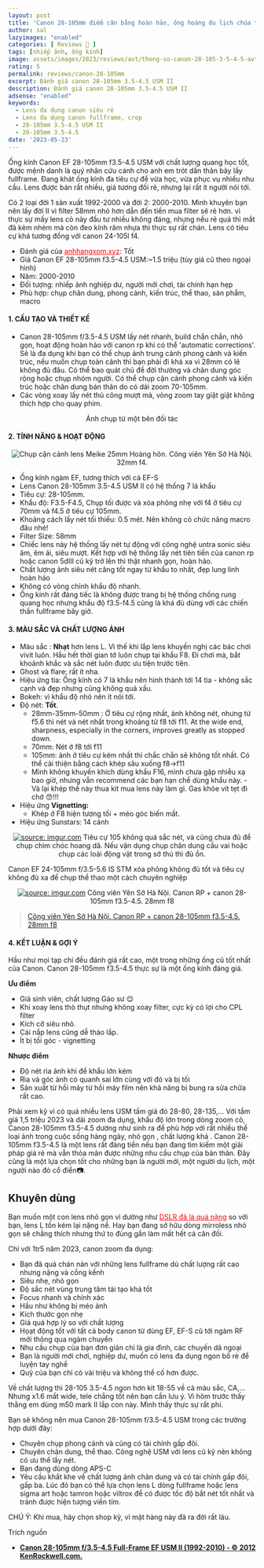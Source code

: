 ```yaml
---
layout: post
title: 'Canon 28-105mm điểm cân bằng hoàn hảo, ông hoàng du lịch chúa tể đa dụng!!!'
author: sal
lazyimages: "enabled"
categories: [ Reviews 📝 ]
tags: [nhiếp ảnh, ống kính]
image: assets/images/2023/reviews/avt/thong-so-canon-28-105-3-5-4-5-avt.webp
rating: 5
permalink: reviews/canon-28-105mm
excerpt: Đánh giá canon 28-105mm 3.5-4.5 USM II
description: Đánh giá canon 28-105mm 3.5-4.5 USM II
adsense: "enabled"
keywords:
  - Lens đa dụng canon siêu rẻ
  - Lens đa dụng canon fullframe, crop
  - 28-105mm 3.5-4.5 USM II
  - 28-105mm 3.5-4.5
date: '2023-05-23'
---
```


Ống kính Canon EF 28-105mm f3.5-4.5 USM với chất lượng quang học tốt, được mệnh danh là quý nhân cứu cánh cho anh em trót dấn thân bãy lầy fullframe. Đang khát ống kính đa tiêu cự để vừa học, vừa phục vụ nhiều nhu cầu. Lens được bán rất nhiều, giá tương đối rẻ, nhưng lại rất ít người nói tới.

Có 2 loại đời 1 sản xuất 1992-2000 và đời 2: 2000-2010. Mình khuyên bạn nên lấy đời II vì filter 58mm nhỏ hơn dẫn đến tiền mua filter sẽ rẻ hơn. vì thực sự mấy lens cỏ này đầu tư nhiều không đáng, nhưng nếu rẻ quá thì mắt đã kèm nhèm mà còn đeo kính râm nhựa thì thực sự rất chán. Lens có tiêu cự khá tương đồng với canon 24-105l f4.

<ul>
<li>Đánh giá của <a href="/nhiep-anh/reviews/tam-biet-canon-5d2" style="color:red" target="_blank">anhhangxom.xyz</a>: Tốt</li>
<li>Giá Canon EF 28-105mm f3.5-4.5 USM:~1.5 triệu (tùy giá cũ theo ngoại hình)</li>
<li>Năm: 2000-2010</li>
<li>Đối tượng: nhiếp ảnh nghiệp dư, người mới chơi, tài chính hạn hẹp</li>
<li>Phù hợp: chụp chân dung, phong cảnh, kiến trúc, thể thao, sản phẩm, macro</li>
</ul>

#### 1\. CẤU TẠO VÀ THIẾT KẾ

*   Canon 28-105mm f/3.5-4.5 USM lấy nét nhanh, build chắn chắn, nhỏ gọn, hoạt động hoàn hảo với canon rp khi có thể 'automatic corrections'. Sẽ là đa dụng khi bạn có thể chụp ảnh trung cảnh phong cảnh và kiến trúc, nếu muốn chụp toàn cảnh thì bạn phải đi khá xa vì 28mm có lẽ không đủ đâu. Có thể bao quát chủ đề đời thường và chân dung góc rộng hoặc chụp nhóm người. Có thể chụp cận cảnh phong cảnh và kiến trúc hoặc chân dung bán thân do có dải zoom 70-105mm.
*   Các vòng xoay lấy nét thủ công mượt mà, vòng zoom tay giật giật không thích hợp cho quay phim.

<div class="content" style="text-align:center; ">
<img data-src="./../assets/images/2023/reviews/thong-so-canon-28-105-3-5-4-5-2.webp" class=" lazyload img-thumb lazyimg " /><br><span class="image-caption">Ảnh chụp từ một bên đối tác</span></div>

#### 2\. TÍNH NĂNG & HOẠT ĐỘNG

<p style="text-align:center; ">
<picture>
  <source data-srcset="../../assets/images/2023/reviews/thong-so-canon-28-105-3-5-4-5-1.webp" />
  <img class="responsive" data-lowsrc="../../assets/images/2023/reviews/thong-so-canon-28-105-3-5-4-5-1.webp" alt="Chụp cận cảnh lens Meike 25mm" data-sizes="auto" loading="lazy"/>
  Hoàng hôn. Công viên Yên Sở Hà Nội. 32mm f4.
</picture>
</p>

*   Ống kính ngàm EF, tương thích với cả EF-S
*   Lens Canon 28-105mm 3.5-4.5 USM II có hệ thống 7 lá khẩu
*   Tiêu cự: 28-105mm.
*   Khẩu độ: F3.5-F4.5, Chụp tối được và xóa phông nhẹ với f4 ở tiêu cự 70mm và f4.5 ở tiêu cự 105mm.
*   Khoảng cách lấy nét tối thiếu: 0.5 mét. Nên không có chức năng macro đâu nhé!
*   Filter Size: 58mm
*   Chiếc lens này hệ thống lấy nét tự động với công nghệ untra sonic siêu âm, êm ái, siêu mượt. Kết hợp với hệ thống lấy nét tiên tiến của canon rp hoặc canon 5dIII cũ kỹ trở lên thì thật nhanh gọn, hoàn hảo.
*   Chất lượng ảnh siêu nét căng tốt ngay từ khẩu to nhất, đẹp lung linh hoàn hảo
*   Không có vòng chỉnh khẩu độ nhanh.
*   Ống kính rất đáng tiếc là không được trang bị hệ thống chống rung quang học nhưng khẩu độ f3.5-f4.5 cũng là khá đủ dùng với các chiến thần fullframe bây giờ.

#### 3\. MÀU SẮC VÀ CHẤT LƯỢNG ẢNH

*   Màu sắc : **Nhạt** hơn lens L. Vì thế khi lắp lens khuyến nghị các bác chơi vivit luôn. Hầu hết thời gian tớ luôn chụp tại khẩu F8. Đi chơi mà, bắt khoảnh khắc và sắc nét luôn được ưu tiện trước tiên.
*   Ghost và flare: rất ít nha.
*   Hiệu ứng tia: Ống kính có 7 lá khẩu nên hình thành tới 14 tia - không sắc cạnh và đẹp nhưng cũng không quá xấu.
*   Bokeh: vì khẩu độ nhỏ nên ít nói tới. 
*   Độ nét: **Tốt**.
    * 28mm-35mm-50mm : Ở tiêu cự rộng nhất, ảnh không nét, nhưng từ f5.6 thì nét và nét nhất trong khoảng từ f8 tới f11. At the wide end, sharpness, especially in the corners, improves greatly as stopped down.
    * 70mm: Nét ở f8 tới f11
    * 105mm: ảnh ở tiêu cự kém nhất thì chắc chắn sẽ không tốt nhất. Có thể cải thiện bằng cách khép sâu xuống f8->f11
    *   Mình không khuyến khích dùng khẩu F16, mình chưa gặp nhiễu xạ bao giờ, nhưng vẫn recommend các bạn hạn chế dùng khẩu này. - Vả lại khép thế này thua kit mua lens này làm gì. Gas khỏe vít tẹt đi chớ 😙!!!
*   Hiệu ứng **Vignetting:**
    *   Khép ở F8 hiện tượng tối + méo góc biến mất. 
* Hiệu ứng Sunstars: 14 cánh

<p style="text-align:center; ">
<a href="https://imgur.com/vMjh1pf"><img src="https://i.imgur.com/vMjh1pf.jpg" title="source: imgur.com" /></a>
Tiêu cự 105 không quá sắc nét, và cũng chưa đủ để chụp chim chóc hoang dã. Nếu vận dụng chụp chân dung cầu vai hoặc chụp các loài động vật trong sở thú thì đủ ổn.
</p>

Canon EF 24-105mm f/3.5-5.6 IS STM xóa phông không đủ tốt và tiêu cự không đủ xa để chụp thể thao một cách chuyên nghiệp

<p style="text-align:center; ">
<a href="https://imgur.com/UBZRKHt"><img src="https://i.imgur.com/UBZRKHt.jpg" title="source: imgur.com" /></a>
Công viên Yên Sở Hà Nội. Canon RP + canon 28-105mm f3.5-4.5. 28mm f8</p>

<blockquote class="imgur-embed-pub" lang="en" data-id="a/UBZRKHt"  ><a href="//imgur.com/a/UBZRKHt">Công viên Yên Sở Hà Nội. Canon RP + canon 28-105mm f3.5-4.5. 28mm f8</a></blockquote><script async src="//s.imgur.com/min/embed.js" charset="utf-8"></script>

#### 4\. KẾT LUẬN & GỢI Ý

Hầu như mọi tạp chí đều đánh giá rất cao, một trong những ống cũ tốt nhất của Canon. Canon 28-105mm f3.5-4.5 thực sự là một ống kính đáng giá.

**Ưu điểm**

*   Giá sinh viên, chất lượng Gáo sư 😌
*   Khi xoay lens thò thụt nhưng không xoay filter, cực kỳ có lợi cho CPL filter
*   Kích cỡ siêu nhỏ.
*   Cái nắp lens cũng dễ tháo lắp.
*   Ít bị tối góc - vignetting

**Nhược điểm**

*   Độ nét rìa ảnh khi để khẩu lớn kém
*   Rìa và góc ảnh có quanh sai lớn cùng với đó và bị tối
*   Sản xuất từ hồi máy từ hồi máy film nên khả năng bị bung ra sửa chữa rất cao.

Phải xem kỹ vì có quá nhiều lens USM tầm giá đó 28-80, 28-135,... Với tầm giá 1,5 triệu 2023 và dải zoom đa dụng, khẩu độ lớn trong dòng zoom cỏ, Canon 28-105mm f3.5-4.5 dường như sinh ra để phù hợp với rất nhiều thể loại ảnh trong cuộc sống hàng ngày, nhỏ gọn , chất lượng khá . Canon 28-105mm f3.5-4.5 là một lens rất đáng tiền nếu bạn đang tìm kiếm một giải pháp giá rẻ mà vẫn thỏa mãn được những nhu cầu chụp của bản thân. Đây cũng là một lựa chọn tốt cho những bạn là người mới, một người du lịch, một người nào đó cổ điển📷.

<h2>Khuyên dùng</h2>

Bạn muốn một con lens nhỏ gọn vì dường như <a href="/nhiep-anh/reviews/tam-biet-canon-5d2" style="color:red" target="_blank">DSLR đã là quá nặng</a> so với bạn, lens L tốn kém lại nặng nề. Hay bạn đang sở hữu dòng  mirroless nhỏ gọn sẽ chẳng thích nhưng thứ to đùng gắn làm mất hết cả cân đối.

Chỉ với 1tr5 năm 2023, canon zoom đa dụng:

<ul>
  <li>Bạn đã quá chán nản với những lens fullframe dù chất lượng rất cao nhưng nặng và cồng kềnh</li>
  <li>Siêu nhẹ, nhỏ gọn</li>
  <li>Độ sắc nét vùng trung tâm tái tạo khá tốt</li>
  <li>Focus nhanh và chính xác</li>
  <li>Hầu như không bị méo ảnh</li>
  <li>Kích thước gọn nhẹ</li>
  <li>Giá quá hợp lý so với chất lượng</li>
  <li>Họạt động tốt với tất cả body canon từ dùng EF, EF-S cũ tới ngàm RF mới thông qua ngàm chuyển</li>
  <li>Nhu cầu chụp của bạn đơn giản chỉ là gia đình, các chuyến dã ngoại
<li>Bạn là người mới chơi, nghiệp dư, muốn có lens đa dụng ngon bổ rẻ để luyện tay nghề</li>
<li>Quỹ của bạn chỉ có vài triệu và không thể cố hơn được.</li>
</ul>


Về chất lượng thì 28-105 3.5-4.5 ngon hơn kit 18-55 về cả màu sắc, CA,... Nhưng x1.6 mất wide, tele chẳng tốt nên bạn cần lưu ý. Vì hôm trước thấy thằng em dùng m50 mark II lắp con này. Mình thấy thực sự rất phí.

Bạn sẽ không nên mua Canon 28-105mm f/3.5-4.5 USM trong các trường hợp dưới đây:

<ul>
  <li>Chuyên chụp phong cảnh và cũng có tài chính gấp đôi.</li>
  <li>Chuyên chân dung, thể thao. Công nghệ USM với lens cũ kỹ nên không có ưu thế lấy nét.</li>
  <li>Bạn đang dùng dòng APS-C</li>
  <li>Yêu cầu khắt khe về chất lượng ảnh chân dung và có tài chính gấp đôi, gấp ba. Lúc đó bạn có thể lựa chọn lens L dòng fullframe hoặc lens sigma art hoặc tamron hoặc viltrox để có được tốc độ bắt nét tốt nhất và tránh được hiện tượng viền tím.</li>
</ul>

CHÚ Ý: Khi mua, hãy chọn shop kỹ, vì mặt hàng này đã ra đời rất lâu.

Trích nguồn

*   [**Canon 28-105mm f/3.5-4.5 Full-Frame EF USM II (1992-2010) - © 2012 KenRockwell.com.**](https://www.kenrockwell.com/canon/lenses/28-105mm.htm#perf)

